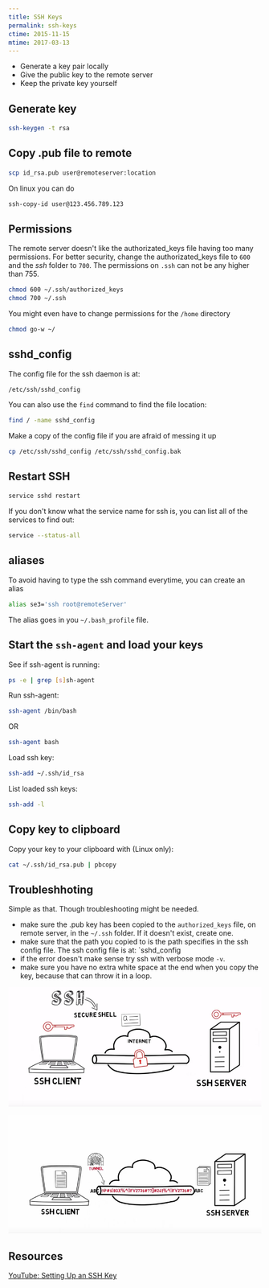 ```yaml
---
title: SSH Keys
permalink: ssh-keys
ctime: 2015-11-15
mtime: 2017-03-13
---
```


- Generate a key pair locally
- Give the public key to the remote server
- Keep the private key yourself

## Generate key

```bash
ssh-keygen -t rsa
```

## Copy .pub file to remote

```bash
scp id_rsa.pub user@remoteserver:location
```

On linux you can do 

```bash
ssh-copy-id user@123.456.789.123
```

## Permissions
The remote server doesn't like the authorizated_keys file having too many permissions. For better security, change the authorizated_keys file to `600` and the _ssh_ folder to `700`. The permissions on `.ssh` can not be any higher than 755. 

```bash
chmod 600 ~/.ssh/authorized_keys
chmod 700 ~/.ssh
```

You might even have to change permissions for the `/home` directory

```bash
chmod go-w ~/
```

## sshd_config
The config file for the ssh daemon is at:

```
/etc/ssh/sshd_config
```

You can also use the `find` command to find the file location:

```bash
find / -name sshd_config
```

Make a copy of the config file if you are afraid of messing it up

```bash
cp /etc/ssh/sshd_config /etc/ssh/sshd_config.bak
```

## Restart SSH

```bash
service sshd restart
```

If you don't know what the service name for ssh is, you can list all of the services to find out:

```bash
service --status-all
```

## aliases
To avoid having to type the ssh command everytime, you can create an alias

```bash
alias se3='ssh root@remoteServer'
```

The alias goes in you `~/.bash_profile` file.

## Start the `ssh-agent` and load your keys
See if ssh-agent is running:

```bash
ps -e | grep [s]sh-agent
```
 
Run ssh-agent:

```bash
ssh-agent /bin/bash
```

OR

```bash
ssh-agent bash
```

Load ssh key:

```bash
ssh-add ~/.ssh/id_rsa 
```

List loaded ssh keys:

```bash
ssh-add -l
```

## Copy key to clipboard
Copy your key to your clipboard with (Linux only): 

```bash
cat ~/.ssh/id_rsa.pub | pbcopy
```

## Troubleshhoting
Simple as that. Though troubleshooting might be needed.

- make sure the .pub key has been copied to the `authorized_keys` file, on remote server, in the `~/.ssh` folder. If it doesn't exist, create one.
- make sure that the path you copied to is the path specifies in the ssh config file. The ssh config file is at: `sshd_config
- if the error doesn't make sense try ssh with verbose mode `-v`.
- make sure you have no extra white space at the end when you copy the key, because that can throw it in a loop.

![Screenshot 2015-11-15 23.45.12.png](resources/546FF4444B868B75D6ECAE93C373AD92.png)

![Screenshot 2015-11-15 23.46.48.png](resources/E362BDAD8F8B586E6631A7382DB2DBC4.png)

Resources
---
[YouTube: Setting Up an SSH Key](https://www.youtube.com/watch?v=-J9wUW5NhOQ)